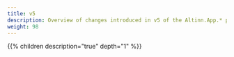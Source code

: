 ```yaml
---
title: v5
description: Overview of changes introduced in v5 of the Altinn.App.* packages.
weight: 98
---
```


{{% children description="true" depth="1" %}}